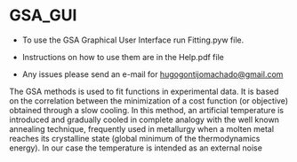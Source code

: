 # GSA_GUI

- To use the GSA Graphical User Interface run Fitting.pyw file.

- Instructions on how to use them are in the Help.pdf file

- Any issues please send an e-mail for hugogontijomachado@gmail.com

The GSA methods is used to fit functions in experimental data.
It is based on the correlation between the minimization of a cost function (or objective) obtained through a slow cooling.
In this method, an artificial temperature is introduced and gradually cooled in complete analogy with the well known annealing technique, frequently used in metallurgy when a molten metal reaches its crystalline state (global minimum of the thermodynamics energy).
In our case the temperature is intended as an external noise
